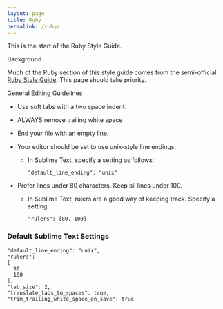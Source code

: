 ```yaml
---
layout: page
title: Ruby
permalink: /ruby/
---
```


This is the start of the Ruby Style Guide.

Background

Much of the Ruby section of this style guide comes from the semi-official
[Ruby Style Guide](https://github.com/bbatsov/ruby-style-guide).  This page
should take priority.

General Editing Guidelines

* Use soft tabs with a two space indent.
* ALWAYS remove trailing white space
* End your file with an empty line.
* Your editor should be set to use unix-style line endings.
    * In Sublime Text, specify a setting as follows:

      ~~~
      "default_line_ending": "unix"
      ~~~

* Prefer lines under 80 characters. Keep all lines under 100.
    * In Sublime Text, rulers are a good way of keeping track.
      Specify a setting:

      ~~~
      "rulers": [80, 100]
      ~~~

### Default Sublime Text Settings

~~~
"default_line_ending": "unix",
"rulers":
[
  80,
  100
],
"tab_size": 2,
"translate_tabs_to_spaces": true,
"trim_trailing_white_space_on_save": true
~~~


